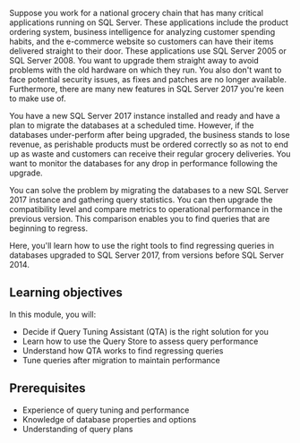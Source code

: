 Suppose you work for a national grocery chain that has many critical applications running on SQL Server. These applications include the product ordering system, business intelligence for analyzing customer spending habits, and the e-commerce website so customers can have their items delivered straight to their door. These applications use SQL Server 2005 or SQL Server 2008. You want to upgrade them straight away to avoid problems with the old hardware on which they run. You also don't want to face potential security issues, as fixes and patches are no longer available. Furthermore, there are many new features in SQL Server 2017 you're keen to make use of.

You have a new SQL Server 2017 instance installed and ready and have a plan to migrate the databases at a scheduled time. However, if the databases under-perform after being upgraded, the business stands to lose revenue, as perishable products must be ordered correctly so as not to end up as waste and customers can receive their regular grocery deliveries. You want to monitor the databases for any drop in performance following the upgrade.

You can solve the problem by migrating the databases to a new SQL Server 2017 instance and gathering query statistics. You can then upgrade the compatibility level and compare metrics to operational performance in the previous version. This comparison enables you to find queries that are beginning to regress.

Here, you'll learn how to use the right tools to find regressing queries in databases upgraded to SQL Server 2017, from versions before SQL Server 2014.

## Learning objectives

In this module, you will:  

- Decide if Query Tuning Assistant (QTA) is the right solution for you
- Learn how to use the Query Store to assess query performance
- Understand how QTA works to find regressing queries
- Tune queries after migration to maintain performance

## Prerequisites

- Experience of query tuning and performance
- Knowledge of database properties and options
- Understanding of query plans